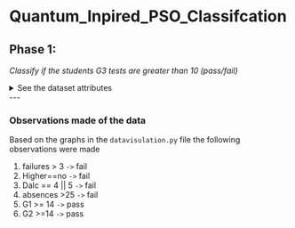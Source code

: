 # Quantum_Inpired_PSO_Classifcation

## Phase 1:
*Classify if the students G3 tests are greater than 10 (pass/fail)*
<details> 
<summary>
See the dataset attributes 
</summary> 
<img src="./data/datasetattributes.png" width="600">
</details>
---

### Observations made of the data
Based on the graphs in the `datavisulation.py` file the following observations were made
1. failures > 3 `->` fail
2. Higher==no `->` fail
3. Dalc ==  4 || 5 `->` fail
4. absences >25 `->` fail
5. G1 >= 14 `->` pass
6. G2 >=14 `->` pass